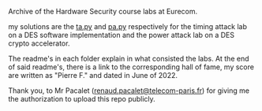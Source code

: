 Archive of the Hardware Security course labs at Eurecom.

my solutions are the [ta.py](/ta/ta.py) and [pa.py](/pa/pa.py) respectively for
the timing attack lab on a DES software implementation and
the power attack lab on a DES crypto accelerator.

The readme's in each folder explain in what consisted the labs.
At the end of said readme's, there is a link to the corresponding hall of fame, my score are written as "Pierre F." and dated in June of 2022.

Thank you, to Mr Pacalet (renaud.pacalet@telecom-paris.fr) for giving me the authorization to upload this repo publicly.
